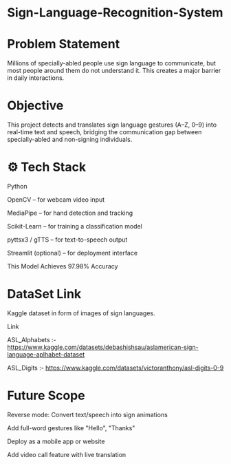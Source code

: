 # Sign-Language-Recognition-System
# Problem Statement
Millions of specially-abled people use sign language to communicate, but most people around them do not understand it. This creates a major barrier in daily interactions.

# Objective
This project detects and translates sign language gestures (A–Z, 0–9) into real-time text and speech, bridging the communication gap between specially-abled and non-signing individuals.

# ⚙️ Tech Stack
Python

OpenCV – for webcam video input

MediaPipe – for hand detection and tracking

Scikit-Learn – for training a classification model

pyttsx3 / gTTS – for text-to-speech output

Streamlit (optional) – for deployment interface

This Model Achieves 97.98% Accuracy

# DataSet Link
Kaggle dataset in form of images of sign languages. 

Link 

ASL_Alphabets :- https://www.kaggle.com/datasets/debashishsau/aslamerican-sign-language-aplhabet-dataset 

ASL_Digits :- https://www.kaggle.com/datasets/victoranthony/asl-digits-0-9

# Future Scope
Reverse mode: Convert text/speech into sign animations

Add full-word gestures like "Hello", "Thanks"

Deploy as a mobile app or website

Add video call feature with live translation
